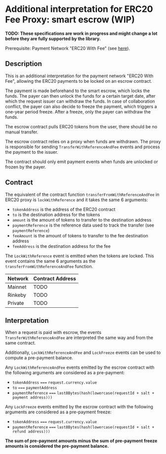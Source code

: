 # Additional interpretation for ERC20 Fee Proxy: smart escrow (WIP)

**TODO: These specifications are work in progress and might change a lot before they are fully supported by the library.**

Prerequisite: Payment Network "ERC20 With Fee" (see [here](./payment-network-erc20-fee-proxy-contract-0.1.0.md)).

## Description

This is an additional interpretation for the payment network "ERC20 With Fee", allowing the ERC20 payments to be locked on an escrow contract.

The payment is made beforehand to the smart escrow, which locks the funds. The payer can then unlock the funds for a certain target date, after which the request issuer can withdraw the funds. In case of collaboration conflict, the payer can also decide to freeze the payment, which triggers a one-year period freeze. After a freeze, only the payer can withdraw the funds.

The escrow contract pulls ERC20 tokens from the user, there should be no manual transfer.

The escrow contract relies on a proxy when funds are withdrawn. The proxy is responsible for sending `TransferWithReferenceAndFee` events and process the payment to the issuer.

The contract should only emit payment events when funds are unlocked or frozen by the payer.

## Contract

The equivalent of the contract function `transferFromWithReferenceAndFee` in ERC20 proxy is `lockWithReference` and it takes the same 6 arguments:

- `tokenAddress` is the address of the ERC20 contract
- `to` is the destination address for the tokens
- `amount` is the amount of tokens to transfer to the destination address
- `paymentReference` is the reference data used to track the transfer (see `paymentReference`)
- `feeAmount` is the amount of tokens to transfer to the fee destination address
- `feeAddress` is the destination address for the fee

The `LockWithReference` event is emitted when the tokens are locked. This event contains the same 6 arguments as the `transferFromWithReferenceAndFee` function.

| Network | Contract Address |
| ------- | ---------------- |
| Mainnet | TODO             |
| Rinkeby | TODO             |
| Private | TODO             |

## Interpretation

When a request is paid with escrow, the events `TransferWithReferenceAndFee` are interpreted the same way and from the same contract.

Additionally, `LockWithReferenceAndFee` and `LockFreeze` events can be used to compute a pre-payment balance.

Any `LockWithReferenceAndFee` events emitted by the escrow contract with the following arguments are considered as a pre-payment:

- `tokenAddress` `===` `request.currency.value`
- `to` `===` `paymentAddress`
- `paymentReference` `===` `last8Bytes(hash(lowercase(requestId + salt + payment address)))`

Any `LockFreeze` events emitted by the escrow contract with the following arguments are considered as a pre-payment freeze:

- `tokenAddress` `===` `request.currency.value`
- `paymentReference` `===` `last8Bytes(hash(lowercase(requestId + salt + refund address)))`

**The sum of pre-payment amounts minus the sum of pre-payment freeze amounts is considered the pre-payment balance.**
